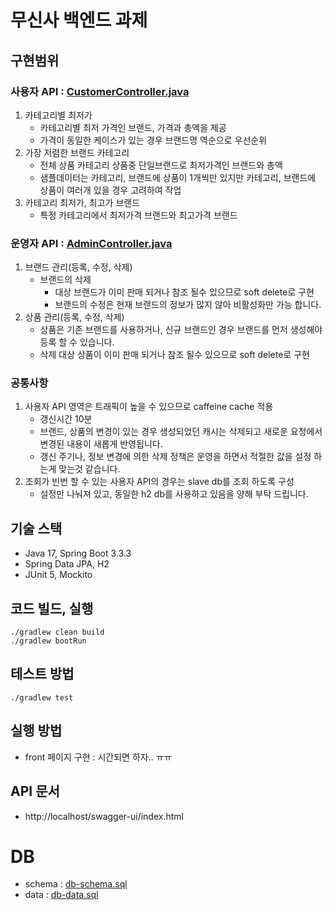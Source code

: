 # 무신사 백엔드 과제

## 구현범위
### 사용자 API : [CustomerController.java](src%2Fmain%2Fjava%2Fcom%2Fmusinsa%2Fcontroller%2Fcustomer%2FCustomerController.java)
1. 카테고리별 최저가
    - 카테고리별 최저 가격인 브랜드, 가격과 총액을 제공
    - 가격이 동일한 케이스가 있는 경우 브랜드명 역순으로 우선순위
2. 가장 저렴한 브랜드 카테고리
    - 전체 상품 카테고리 상품중 단일브랜드로 최저가격인 브랜드와 총액
    - 샘플데이터는 카테고리, 브랜드에 상품이 1개씩만 있지만 카테고리, 브랜드에 상품이 여러개 있을 경우 고려하여 작업
3. 카테고리 최저가, 최고가 브랜드
    - 특정 카테고리에서 최저가격 브랜드와 최고가격 브랜드

### 운영자 API : [AdminController.java](src%2Fmain%2Fjava%2Fcom%2Fmusinsa%2Fcontroller%2Fadmin%2FAdminController.java)
1. 브랜드 관리(등록, 수정, 삭제)
    - 브랜드의 삭제
        - 대상 브랜드가 이미 판매 되거나 참조 될수 있으므로 soft delete로 구현
        - 브랜드의 수정은 현재 브랜드의 정보가 많지 않아 비활성화만 가능 합니다.
2. 상품 관리(등록, 수정, 삭제)
    - 상품은 기존 브랜드를 사용하거나, 신규 브랜드인 경우 브랜드를 먼저 생성해야 등록 할 수 있습니다.
    - 삭제 대상 상품이 이미 판매 되거나 참조 될수 있으므로 soft delete로 구현

### 공통사항
1. 사용자 API 영역은 트래픽이 높을 수 있으므로 caffeine cache 적용
    - 갱신시간 10분
    - 브랜드, 상품의 변경이 있는 경우 생성되었던 캐시는 삭제되고 새로운 요청에서 변경된 내용이 새롭게 반영됩니다.
    - 갱신 주기나, 정보 변경에 의한 삭제 정책은 운영을 하면서 적절한 값을 설정 하는게 맞는것 같습니다.
2. 조회가 빈번 할 수 있는 사용자 API의 경우는 slave db를 조회 하도록 구성
   - 설정만 나눠져 있고, 동일한 h2 db를 사용하고 있음을 양해 부탁 드립니다.

## 기술 스택
- Java 17, Spring Boot 3.3.3
- Spring Data JPA, H2
- JUnit 5, Mockito

## 코드 빌드, 실행
```shell
./gradlew clean build
./gradlew bootRun
```

## 테스트 방법
```shell
./gradlew test
```

## 실행 방법
- front 페이지 구현 : 시간되면 하자.. ㅠㅠ

## API 문서
- http://localhost/swagger-ui/index.html

# DB
- schema : [db-schema.sql](src%2Fmain%2Fresources%2Fdb-schema.sql)
- data : [db-data.sql](src%2Fmain%2Fresources%2Fdb-data.sql)

